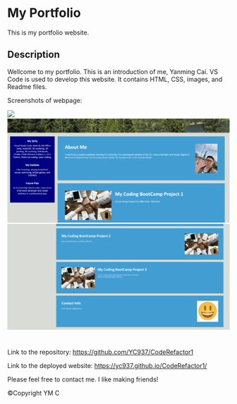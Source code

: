# My Portfolio

This is my portfolio website.

## Description

Wellcome to my portfolio. This is an introduction of me, Yanming Cai. VS Code is used to develop this website. It contains HTML, CSS, images, and Readme files.

Screenshots of webpage:

<img src="./screenshots/1.png" width= 600px>
<img src="./screenshots/2.png" width= 600px>
<img src="./screenshots/3.png" width= 600px>

#

Link to the repository: https://github.com/YC937/CodeRefactor1

Link to the deployed website: https://yc937.github.io/CodeRefactor1/

Please feel free to contact me. I like making friends!

&copy;Copyright YM C
